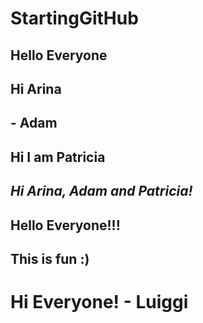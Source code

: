 # StartingGitHub
## Hello Everyone
## Hi Arina 
## - Adam
## Hi I am Patricia 
## *Hi Arina, Adam and Patricia!* 
## Hello Everyone!!! 
## This is fun :)
# Hi Everyone! - Luiggi
